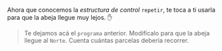 <gs-attire attire-url="https://raw.githubusercontent.com/MumukiProject/mumuki-guia-gobstones-repeticion-simple-kids/master/assets/attires/config.json"></gs-attire>
<gs-toolbox toolbox-url="https://raw.githubusercontent.com/MumukiProject/mumuki-guia-gobstones-repeticion-simple-kids/master/assets/toolbox_1553708780521.xml"></gs-toolbox>

Ahora que conocemos la _estructura de control_ `repetir`, te toca a ti usarla para que la abeja llegue muy lejos. :raised_hand:

> Te dejamos acá el `programa` anterior. Modifícalo para que la abeja llegue al `Norte`. Cuenta cuántas parcelas debería recorrer. 

